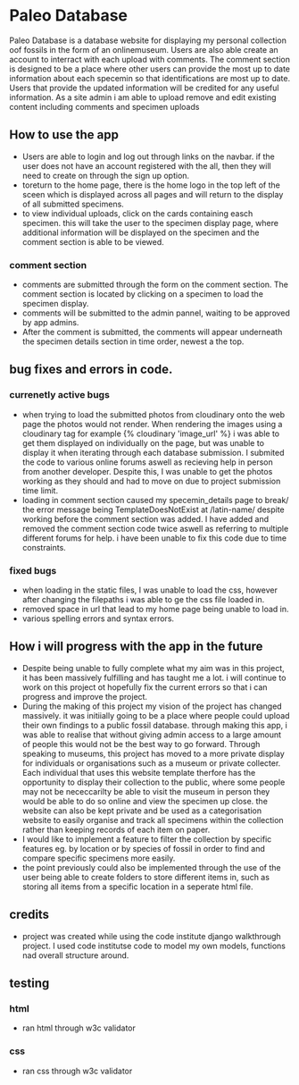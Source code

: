 # Paleo Database

Paleo Database is a database website for displaying my personal collection oof fossils in the form of an onlinemuseum. Users are also able create an account to interract with each upload with comments. The comment section is designed to be a place where other users can provide the most up to date information about each specemin so that identifications are most up to date. Users that provide the updated information will be credited for any useful information. As a site admin i am able to upload remove and edit existing content including comments and specimen uploads

## How to use the app
- Users are able to login and log out through links on the navbar. if the user does not have an account registered with the all, then they will need to create on through the sign up option. 
- toreturn to the home page, there is the home logo in the top left of the sceen which is displayed across all pages and will return to the display of all submitted specimens. 
- to view individual uploads, click on the cards containing easch specimen. this will take the user to the specimen display page, where additional information will be displayed on the specimen and the comment section is able to be viewed.
### comment section
- comments are submitted through the form on the comment section. The comment section is located by clicking on a specimen to load the specimen display.
- comments will be submitted to the admin pannel, waiting to be approved by app admins.
- After the comment is submitted, the comments will appear underneath the specimen details section in time order, newest a the top. 


## bug fixes and errors in code.

### currenetly active bugs
- when trying to load the submitted photos from cloudinary onto the web page the photos would not render. When rendering the images using a cloudinary tag for example {% cloudinary 'image_url' %} i was able to get them displayed on individually on the page, but was unable to display it when iterating through each database submission. I submited the code to various online forums aswell as recieving help in person from another developer. Despite this, I was unable to get the photos working as they should and had to move on due to project submission time limit.
- loading in comment section caused my specemin_details page to break/ the error message being TemplateDoesNotExist at /latin-name/ despite working before the comment section was added. I have added and removed the comment section code twice aswell as referring to multiple different forums for help. i have been unable to fix this code due to time constraints. 

### fixed bugs
- when loading in the static files, I was unable to load the css, however after changing the filepaths i was able to ge the css file loaded in. 
- removed space in url that lead to my home page being unable to load in.
- various spelling errors and syntax errors.

## How i will progress with the app in the future
- Despite being unable to fully complete what my aim was in this project, it has been massively fulfilling and has taught me a lot. i will continue to work on this project ot hopefully fix the current errors so that i can progress and improve the project. 
- During the making of this project my vision of the project has changed massively. it was initiially going to be a place where people could upload their own findings to a public fossil database. through making this app, i was able to realise that without giving admin access to a large amount of people this would not be the best way to go forward. Through speaking to museums, this project has moved to a more private display for individuals or organisations such as a museum or private collecter. Each individual that uses this website template therfore has the opportunity to display their collection to the public, where some people may not be nececcarilty be able to visit the museum in person they would be able to do so online and view the specimen up close. the website can also be kept private and be used as a categorisation website to easily organise and track all specimens within the collection rather than keeping records of each item on paper. 
- I would like to implement a feature to filter the collection by specific features eg. by location or by species of fossil in order to find and compare specific specimens more easily.
- the point previously could also be implemented through the use of the user being able to create folders to store different items in, such as storing all items from a specific location in a seperate html file. 

## credits 
- project was created while using the code institute django walkthrough project. I used code institutse code to model my own models, functions nad overall structure around. 

## testing
### html 
- ran html through w3c validator
### css
- ran css through w3c validator



